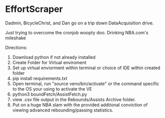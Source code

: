 # EffortScraper
Dadmin, BicycleChrist, and Dan go on a trip down DataAcquisition drive. 

Just trying to overcome the cronjob woopty doo. Drinking NBA.com's mileshake


Directions:

1. Download python if not already installed
2. Create Folder for Virtual enviroment 
3. Set up virtual enviorment within terminal or choice of IDE within created folder
4. pip install requirements.txt
5. Open terminal, run "source venv/bin/activate" or the command specific to the OS your using to activate the VE
6. python3 boundFetch/AssistFetch.py
7. view .csv file output in the Rebounds/Assists Archive folder.
8. Put on a huge NBA slam with the provided addtional conviction of viewing advanced rebounding/passing statistics. 
